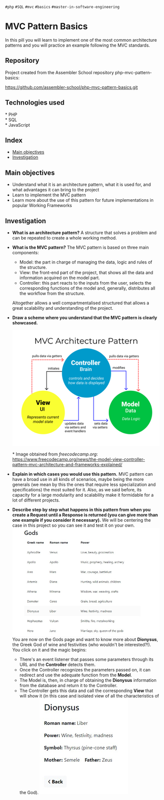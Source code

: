 `#php` `#SQL` `#mvc` `#basics` `#master-in-software-engineering`

# MVC Pattern Basics <!-- omit in toc -->

In this pill you will learn to implement one of the most common architecture patterns and you will practice an example following the MVC standards.

## Repository <!-- omit in toc -->

Project created from the Assembler School repository php-mvc-pattern-basics:

https://github.com/assembler-school/php-mvc-pattern-basics.git

## Technologies used <!-- omit in toc -->

\* PHP  
\* SQL  
\* JavaScript
## Index <!-- omit in toc -->

- [Main objectives](#main-objectives)
- [Investigation](#investigation)

## Main objectives

* Understand what it is an architecture pattern, what it is used for, and what advantages it can bring to the project
* Learn to implement the MVC pattern
* Learn more about the use of this pattern for future implementations in popular Working Frameworks

## Investigation

* __What is an architecture pattern?__
  A structure that solves a problem and can be repeated to create a whole working method.

* __What is the MVC pattern?__
  The MVC pattern is based on three main components:
  - Model: the part in charge of managing the data, logic and rules of the structure.
  - View: the front-end part of the project, that shows all the data and information acquired on the model part.
  - Controller: this part reacts to the inputs from the user, selects the corresponding functions of the model and, generally, distributes all the workflow from the structure.
  
  Altogether allows a well compartmentalised structured that allows a great scalability and understanding of the project.

* __Draw a scheme where you understand that the MVC pattern is clearly showcased.__
  
  ![MVC Pattern](assets/img/MVC.png)

  \* Image obtained from _freecodecamp.org_:
  https://www.freecodecamp.org/news/the-model-view-controller-pattern-mvc-architecture-and-frameworks-explained/
  
* __Explain in which cases you would use this pattern.__
  MVC pattern can have a broad use in all kinds of scenarios, maybe being the more generals (we mean by this the ones that require less specialization and specifications) the most suited for it.
  Also, as we said before, its capacity for a large modularity and scalability make it formidable for a lot of different projects.

* __Describe step by step what happens in this pattern from when you create a Request until a Response is returned (you can give more than one example if you consider it necessary).__
  We will be centering the case in this project so you can see it and test it on your own.
  ![Gods page](assets/img/gods_page.jpg)
  You are now on the Gods page and want to know more about __Dionysus__, the Greek God of wine and festivities (who wouldn't be interested?!). You click on it and the magic begins:
  - There's an event listener that passes some parameters through its URL and the __Controller__ detects them.
  - Once the Controller recognizes the parameters passed on, it can redirect and use the adequate function from the __Model__.
  - The Model is, then, in charge of obtaining the __Dionysus__ information from the database and return it to the Controller.
  - The Controller gets this data and call the corresponding __View__ that will show it (in this case and isolated view of all the characteristics of the God).
  ![Dionysus page](assets/img/dionysus.jpg)